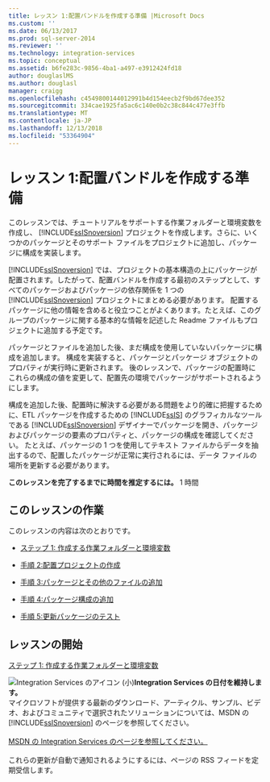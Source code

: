 ```yaml
---
title: レッスン 1:配置バンドルを作成する準備 |Microsoft Docs
ms.custom: ''
ms.date: 06/13/2017
ms.prod: sql-server-2014
ms.reviewer: ''
ms.technology: integration-services
ms.topic: conceptual
ms.assetid: b6fe283c-9856-4ba1-a497-e3912424fd18
author: douglaslMS
ms.author: douglasl
manager: craigg
ms.openlocfilehash: c4549800144012991b4d154eecb2f9bd67dee352
ms.sourcegitcommit: 334cae1925fa5ac6c140e0b2c38c844c477e3ffb
ms.translationtype: MT
ms.contentlocale: ja-JP
ms.lasthandoff: 12/13/2018
ms.locfileid: "53364904"
---
```

# <a name="lesson-1-preparing-to-create-the-deployment-bundle"></a>レッスン 1:配置バンドルを作成する準備
  このレッスンでは、チュートリアルをサポートする作業フォルダーと環境変数を作成し、 [!INCLUDE[ssISnoversion](../includes/ssisnoversion-md.md)] プロジェクトを作成します。さらに、いくつかのパッケージとそのサポート ファイルをプロジェクトに追加し、パッケージに構成を実装します。  
  
 [!INCLUDE[ssISnoversion](../includes/ssisnoversion-md.md)] では、プロジェクトの基本構造の上にパッケージが配置されます。したがって、配置バンドルを作成する最初のステップとして、すべてのパッケージおよびパッケージの依存関係を 1 つの [!INCLUDE[ssISnoversion](../includes/ssisnoversion-md.md)] プロジェクトにまとめる必要があります。 配置するパッケージに他の情報を含めると役立つことがよくあります。たとえば、このグループのパッケージに関する基本的な情報を記述した Readme ファイルもプロジェクトに追加する予定です。  
  
 パッケージとファイルを追加した後、まだ構成を使用していないパッケージに構成を追加します。 構成を実装すると、パッケージとパッケージ オブジェクトのプロパティが実行時に更新されます。 後のレッスンで、パッケージの配置時にこれらの構成の値を変更して、配置先の環境でパッケージがサポートされるようにします。  
  
 構成を追加した後、配置時に解決する必要がある問題をより的確に把握するために、ETL パッケージを作成するための [!INCLUDE[ssIS](../includes/ssis-md.md)] のグラフィカルなツールである [!INCLUDE[ssISnoversion](../includes/ssisnoversion-md.md)] デザイナーでパッケージを開き、パッケージおよびパッケージの要素のプロパティと、パッケージの構成を確認してください。 たとえば、パッケージの 1 つを使用してテキスト ファイルからデータを抽出するので、配置したパッケージが正常に実行されるには、データ ファイルの場所を更新する必要があります。  
  
 **このレッスンを完了するまでに時間を推定するには。** 1 時間  
  
## <a name="lesson-tasks"></a>このレッスンの作業  
 このレッスンの内容は次のとおりです。  
  
-   [ステップ 1: 作成する作業フォルダーと環境変数](../integration-services/lesson-1-1-creating-working-folders-and-environment-variables.md)  
  
-   [手順 2:配置プロジェクトの作成](../integration-services/lesson-1-2-creating-the-deployment-project.md)  
  
-   [手順 3:パッケージとその他のファイルの追加](../integration-services/lesson-1-3-adding-packages-and-other-files.md)  
  
-   [手順 4:パッケージ構成の追加](../integration-services/lesson-1-4-adding-package-configurations.md)  
  
-   [手順 5:更新パッケージのテスト](../integration-services/lesson-1-5-testing-the-updated-packages.md)  
  
## <a name="start-the-lesson"></a>レッスンの開始  
 [ステップ 1: 作成する作業フォルダーと環境変数](../integration-services/lesson-1-1-creating-working-folders-and-environment-variables.md)  
  
![Integration Services のアイコン (小)](media/dts-16.gif "Integration Services アイコン (小)")**Integration Services の日付を維持します。**<br /> マイクロソフトが提供する最新のダウンロード、アーティクル、サンプル、ビデオ、およびコミュニティで選択されたソリューションについては、MSDN の [!INCLUDE[ssISnoversion](../includes/ssisnoversion-md.md)] のページを参照してください。<br /><br /> [MSDN の Integration Services のページを参照してください。](https://go.microsoft.com/fwlink/?LinkId=136655)<br /><br /> これらの更新が自動で通知されるようにするには、ページの RSS フィードを定期受信します。  
  
  
